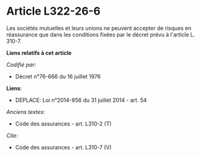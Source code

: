 # Article L322-26-6

Les sociétés mutuelles et leurs unions ne peuvent accepter de risques en réassurance que dans les conditions fixées par le
décret prévu à l'article L. 310-7.

**Liens relatifs à cet article**

_Codifié par_:

  - Décret n°76-666 du 16 juillet 1976

**Liens**:

  - DEPLACE: Loi n°2014-856 du 31 juillet 2014 - art. 54

_Anciens textes_:

  - Code des assurances - art. L310-2 (T)

_Cite_:

  - Code des assurances - art. L310-7 (V)
